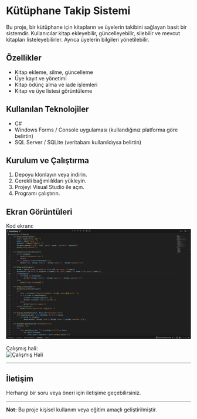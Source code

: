 # Kütüphane Takip Sistemi

Bu proje, bir kütüphane için kitapların ve üyelerin takibini sağlayan basit bir sistemdir. Kullanıcılar kitap ekleyebilir, güncelleyebilir, silebilir ve mevcut kitapları listeleyebilirler. Ayrıca üyelerin bilgileri yönetilebilir.

## Özellikler
- Kitap ekleme, silme, güncelleme
- Üye kayıt ve yönetimi
- Kitap ödünç alma ve iade işlemleri
- Kitap ve üye listesi görüntüleme

## Kullanılan Teknolojiler
- C#
- Windows Forms / Console uygulaması (kullandığınız platforma göre belirtin)
- SQL Server / SQLite (veritabanı kullanıldıysa belirtin)

## Kurulum ve Çalıştırma
1. Depoyu klonlayın veya indirin.
2. Gerekli bağımlılıkları yükleyin.
3. Projeyi Visual Studio ile açın.
4. Programı çalıştırın.

## Ekran Görüntüleri

Kod ekranı:  
![Kod Ekranı](kod-ekranı.png)

Çalışmış hali:  
![Çalışmış Hali](çalışmıs-hali.png)

---

## İletişim
Herhangi bir soru veya öneri için iletişime geçebilirsiniz.

---

**Not:** Bu proje kişisel kullanım veya eğitim amaçlı geliştirilmiştir.

